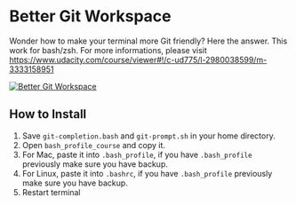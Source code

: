 # Better Git Workspace
Wonder how to make your terminal more Git friendly? Here the answer. This work for bash/zsh. For more informations, please visit https://www.udacity.com/course/viewer#!/c-ud775/l-2980038599/m-3333158951

[![Better Git Workspace](http://img.youtube.com/vi/s_eFuGauy6k/0.jpg)](http://www.youtube.com/watch?v=s_eFuGauy6k)

## How to Install
1. Save `git-completion.bash` and `git-prompt.sh` in your home directory.
2. Open `bash_profile_course` and copy it.
3. For Mac, paste it into `.bash_profile`, if you have `.bash_profile` previously make sure you have backup.
4. For Linux, paste it into `.bashrc`, if you have `.bash_profile` previously make sure you have backup.
5. Restart terminal
